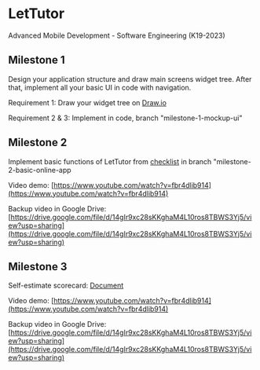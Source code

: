 # LetTutor

Advanced Mobile Development - Software Engineering (K19-2023)

## Milestone 1

Design your application structure and draw main screens widget tree. After that, implement all your basic UI in code with navigation.

Requirement 1: Draw your widget tree on [Draw.io](https://drive.google.com/file/d/1xIKhqREU1l7V3cl-WYsKmDidu5jht5_d/view?usp=sharing)

Requirement 2 & 3: Implement in code, branch "milestone-1-mockup-ui"


## Milestone 2

Implement basic functions of LetTutor from [checklist](https://app.slack.com/client/T0MAPCD1U/C04Q6D00X16) in branch "milestone-2-basic-online-app

Video demo: [https://www.youtube.com/watch?v=fbr4dlib914](https://www.youtube.com/watch?v=fbr4dlib914)

Backup video in Google Drive: [https://drive.google.com/file/d/14gIr9xc28sKKghaM4L10ros8TBWS3Yj5/view?usp=sharing](https://drive.google.com/file/d/14gIr9xc28sKKghaM4L10ros8TBWS3Yj5/view?usp=sharing)

## Milestone 3

Self-estimate scorecard: [Document](https://studenthcmusedu-my.sharepoint.com/:w:/g/personal/19127097_student_hcmus_edu_vn/EZ8y_aH9JmxIh0gv9Z4o8xoB4sQq3NJM4rtFEhX8-ys4yg?e=dWlKCC)

Video demo: [https://www.youtube.com/watch?v=fbr4dlib914](https://www.youtube.com/watch?v=fbr4dlib914)

Backup video in Google Drive: [https://drive.google.com/file/d/14gIr9xc28sKKghaM4L10ros8TBWS3Yj5/view?usp=sharing](https://drive.google.com/file/d/14gIr9xc28sKKghaM4L10ros8TBWS3Yj5/view?usp=sharing)


